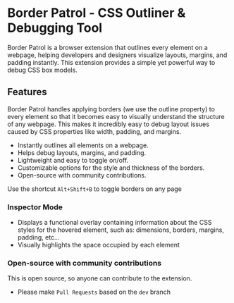 # Border Patrol - CSS Outliner & Debugging Tool

Border Patrol is a browser extension that outlines every element on a webpage, helping developers and designers visualize layouts, margins, and padding instantly. This extension provides a simple yet powerful way to debug CSS box models.

## Features

Border Patrol handles applying borders (we use the outline property) to every element so that it becomes easy to visually understand the structure of any webpage. This makes it incredibly easy to debug layout issues caused by CSS properties like width, padding, and margins.

- Instantly outlines all elements on a webpage.
- Helps debug layouts, margins, and padding.
- Lightweight and easy to toggle on/off.
- Customizable options for the style and thickness of the borders.
- Open-source with community contributions.

Use the shortcut `Alt+Shift+B` to toggle borders on any page

### Inspector Mode
- Displays a functional overlay containing information about the CSS styles for the hovered element, such as: dimensions, borders, margins, padding, etc...
- Visually highlights the space occupied by each element

### Open-source with community contributions
This is open source, so anyone can contribute to the extension.

- Please make `Pull Requests` based on the `dev` branch
